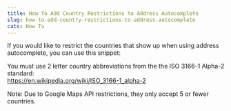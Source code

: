 ```yaml
---
title: How To Add Country Restrictions to Address Autocomplete
slug: how-to-add-country-restrictions-to-address-autocomplete
cats: How To
---
```



  <p>
    If you would like to restrict the countries that show up when using address autocomplete, you can use this snippet:
    <script src="https://gist.github.com/clifgriffin/dddf4ddc25c55193c9535775bd375e49.js" type="text/javascript"></script>
  </p>
  <p>
    You must use 2 letter country abbreviations from the the ISO 3166-1 Alpha-2 standard:<br />
    <a href="https://en.wikipedia.org/wiki/ISO_3166-1_alpha-2">https://en.wikipedia.org/wiki/ISO_3166-1_alpha-2</a>
  </p>
  <p>
    Note: Due to Google Maps API restrictions, they only accept 5 or fewer countries.&nbsp;
  </p>
